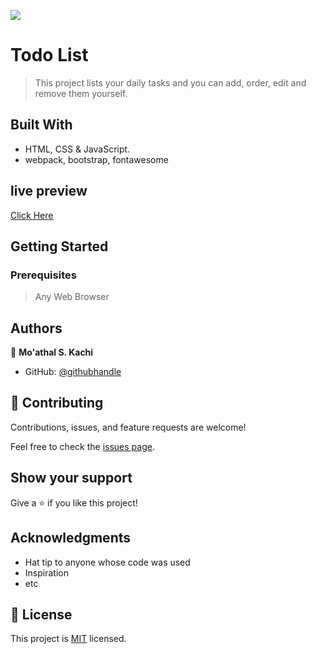 ![](https://img.shields.io/badge/Microverse-blueviolet)

# Todo List

> This project lists your daily tasks and you can add, order, edit and remove them yourself.


## Built With

- HTML, CSS & JavaScript.
- webpack, bootstrap, fontawesome


## live preview
[Click Here](https://Moathal.github.io/Todo-List)


## Getting Started

### Prerequisites

> Any Web Browser



## Authors

👤 **Mo'athal S. Kachi**

- GitHub: [@githubhandle](https://github.com/Moathal)


## 🤝 Contributing

Contributions, issues, and feature requests are welcome!

Feel free to check the [issues page](../../issues/).


## Show your support

Give a ⭐️ if you like this project!


## Acknowledgments

- Hat tip to anyone whose code was used
- Inspiration
- etc

## 📝 License

This project is [MIT](./MIT.md) licensed.
